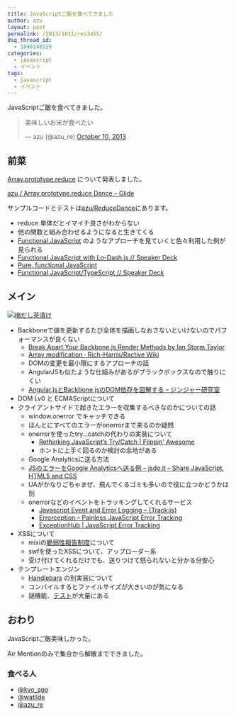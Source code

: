 ```yaml
---
title: JavaScriptご飯を食べてきました
author: azu
layout: post
permalink: /2013/1011/res3455/
dsq_thread_id:
  - 1846148129
categories:
  - javascript
  - イベント
tags:
  - javascript
  - イベント
---
```

<p>JavaScriptご飯を食べてきました。</p>
<blockquote class="twitter-tweet"><p>美味しいお米が食べたい</p>
<p>&mdash; azu (@azu_re) <a href="https://twitter.com/azu_re/statuses/388233056403738624">October 10, 2013</a></p></blockquote>
<p><script async src="//platform.twitter.com/widgets.js" charset="utf-8"></script></p>
<h2>前菜</h2>
<p><a href="https://developer.mozilla.org/ja/docs/Web/JavaScript/Reference/Global_Objects/Array/reduce" title="Array.prototype.reduce">Array.prototype.reduce</a> について発表しました。</p>
<p><script src="http://glide.so/azu/6919649.js"></script></p>
<p><a href="http://glide.so/azu/6919649" title="azu / Array.prototype.reduce Dance - Glide">azu / Array.prototype.reduce Dance &#8211; Glide</a></p>
<p>サンプルコードとテストは<a href="https://github.com/azu/ReduceDance" title="azu/ReduceDance">azu/ReduceDance</a>にあります。</p>
<ul>
<li>reduce 単体だとイマイチ良さがわからない</li>
<li>他の関数と組み合わせるようになると生きてくる</li>
<li><a href="http://www.functionaljavascript.com/" title="Functional JavaScript">Functional JavaScript</a> のようなアプローチを見ていくと色々利用した例が見られる</li>
<li><a href="https://speakerdeck.com/1000ch/functional-javascript-with-lo-dash-dot-js" title="Functional JavaScript with Lo-Dash.js // Speaker Deck">Functional JavaScript with Lo-Dash.js // Speaker Deck</a></li>
<li><a href="http://cjohansen.no/talks/2012/sdc-functional/#1" title="Pure, functional JavaScript">Pure, functional JavaScript</a></li>
<li><a href="https://speakerdeck.com/yaakaito/typescript" title="Functional JavaScript/TypeScript // Speaker Deck">Functional JavaScript/TypeScript // Speaker Deck</a></li>
</ul>
<h2>メイン</h2>
<p><a href="http://www.dashichazuke-en.com/index.php"><img src="http://byo.co.jp/news/wp-content/uploads/2013/10/cha_131003.jpg" alt="梅だし茶漬け" /></a></p>
<ul>
<li>Backboneで値を更新するたび全体を描画しなおさないといけないのでパフォーマンスが良くない
<ul>
<li><a href="http://ianstormtaylor.com/break-apart-your-backbonejs-render-methods/" title="Break Apart Your Backbone.js Render Methods by Ian Storm Taylor">Break Apart Your Backbone.js Render Methods by Ian Storm Taylor</a></li>
<li><a href="https://github.com/Rich-Harris/Ractive/wiki/Array-modification#performance-and-ui-benefits" title="Array modification · Rich-Harris/Ractive Wiki">Array modification · Rich-Harris/Ractive Wiki</a></li>
<li>DOMの変更を最小限にするアプローチの話</li>
<li>AngularJSも似たような仕組みがあるがブラックボックスなので触りにくい</li>
<li><a href="http://jinjor-labo.hatenablog.com/entry/2013/06/19/062931" title="Angular.jsとBackbone.jsのDOM依存を図解する - ジンジャー研究室">Angular.jsとBackbone.jsのDOM依存を図解する &#8211; ジンジャー研究室</a></li>
</ul>
</li>
<li>DOM Lv0 と ECMAScriptについて</li>
<li>クライアントサイドで起きたエラーを収集するべきなのかについての話
<ul>
<li>window.onerror でキャッチできる</li>
<li>ほんとにすべてのエラーがonerrorまで来るのか疑問</li>
<li>onerrorを使ったtry…catchの代わりの実装について
<ul>
<li><a href="http://flippinawesome.org/2013/09/30/rethinking-javascripts-trycatch/" title="Rethinking JavaScript’s Try/Catch | Flippin&#39; Awesome">Rethinking JavaScript’s Try/Catch | Flippin&#39; Awesome</a></li>
<li>ホントに上手く回るのか検討の余地がある</li>
</ul>
</li>
<li>Google Analyticsに送る方法</li>
<li><a href="http://jsdo.it/kyo_ago/dQoR" title="JSのエラーをGoogle Analyticsへ送る例 - jsdo.it - Share JavaScript, HTML5 and CSS">JSのエラーをGoogle Analyticsへ送る例 &#8211; jsdo.it &#8211; Share JavaScript, HTML5 and CSS</a></li>
<li>UAがかなりごちゃまぜ、飛んでくるゴミも多いので役に立つかどうかは別</li>
<li>onerrorなどのイベントをトラッキングしてくれるサービス
<ul>
<li><a href="http://trackjs.com/" title="Javascript Event and Error Logging - {Track:js}">Javascript Event and Error Logging &#8211; {Track:js}</a></li>
<li><a href="http://errorception.com/" title="Errorception - Painless JavaScript Error Tracking">Errorception &#8211; Painless JavaScript Error Tracking</a></li>
<li><a href="http://www.exceptionhub.com/" title="ExceptionHub | JavaScript Error Tracking">ExceptionHub | JavaScript Error Tracking</a></li>
</ul>
</li>
</ul>
</li>
<li>XSSについて
<ul>
<li>mixiの<a href="https://developer.mixi.co.jp/inquiry/security/" title="脆弱性報告制度">脆弱性報告制度</a>について</li>
<li>swfを使ったXSSについて、アップローダー系</li>
<li>受け付けてくれるだけでも、送りつけて怒られないと分かる分安心</li>
</ul>
</li>
<li>テンプレートエンジン
<ul>
<li><a href="http://handlebarsjs.com/" title="Handlebars">Handlebars</a> の別実装について</li>
<li>コンパイルするとファイルサイズが大きいのが気になる</li>
<li>謎機能、<a href="https://github.com/wycats/handlebars.js/tree/master/spec">テスト</a>が大量にある</li>
</ul>
</li>
</ul>
<h2>おわり</h2>
<p>JavaScriptご飯美味しかった。</p>
<p>Air Mentionのみで集合から解散までできました。</p>
<h3>食べる人</h3>
<ul>
<li><a href="https://twitter.com/kyo_ago" title="@kyo_ago">@kyo_ago</a></li>
<li><a href="https://twitter.com/watilde" title="@watilde">@watilde</a></li>
<li><a href="https://twitter.com/azu_re" title="@azu_re">@azu_re</a></li>
</ul>
